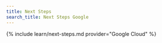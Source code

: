```yaml
---
title: Next Steps
search_title: Next Steps Google
---
```


{% include learn/next-steps.md provider="Google Cloud" %}